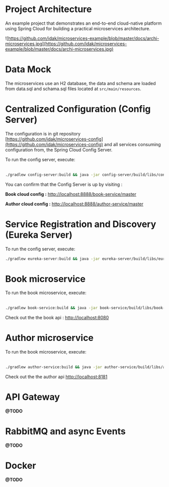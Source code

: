 # Project Architecture
An example project that demonstrates an end-to-end cloud-native platform using Spring Cloud for building a practical microservices architecture.


![https://github.com/idak/microservices-example/blob/master/docs/archi-microservices.jpg](https://github.com/idak/microservices-example/blob/master/docs/archi-microservices.jpg)


# Data Mock

The microservices use an H2 database, the data and schema are loaded from data.sql and schama.sql files located at `src/main/resources`.


# Centralized Configuration (Config Server)

The configuration is in git repository [https://github.com/idak/microservices-config](https://github.com/idak/microservices-config) and all services consuming configuration from, the Spring Cloud Config Server.

To run the config server, execute:

```sh

./gradlew config-server:build && java -jar config-server/build/libs/config-server.jar


```

You can confirm that the Config Server is up by visiting :

**Book cloud config :** [http://localhost:8888/book-service/master](http://localhost:8888/book-service/master)

**Author cloud config :** [http://localhost:8888/author-service/master](http://localhost:8888/author-service/master)


# Service Registration and Discovery (Eureka Server)

To run the config server, execute:

```sh
./gradlew eureka-server:build && java -jar eureka-server/build/libs/eureka-server.jar
```


# Book microservice


To run the book microservice, execute:


```sh

./gradlew book-service:build && java -jar book-service/build/libs/book-service.jar

```

Check out the the book api :   [http://localhost:8080](http://localhost:8080)

# Author microservice

To run the book microservice, execute:

```sh

./gradlew author-service:build && java -jar author-service/build/libs/author-service.jar

```

Check out the the author api  [http://localhost:8181](http://localhost:8080)


# API Gateway
**@TODO**

# RabbitMQ and async Events
**@TODO**

# Docker
**@TODO**


